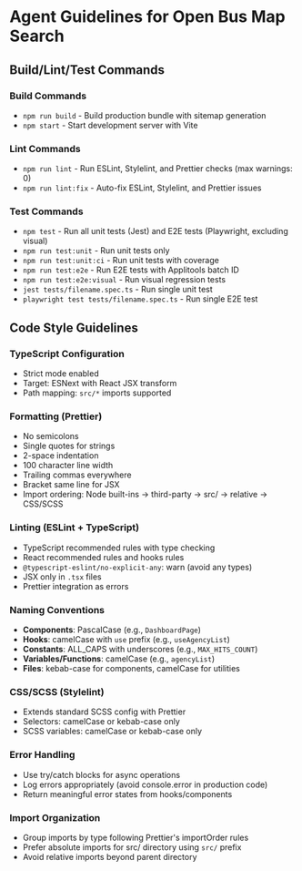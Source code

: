 # Agent Guidelines for Open Bus Map Search

## Build/Lint/Test Commands

### Build Commands

- `npm run build` - Build production bundle with sitemap generation
- `npm start` - Start development server with Vite

### Lint Commands

- `npm run lint` - Run ESLint, Stylelint, and Prettier checks (max warnings: 0)
- `npm run lint:fix` - Auto-fix ESLint, Stylelint, and Prettier issues

### Test Commands

- `npm test` - Run all unit tests (Jest) and E2E tests (Playwright, excluding visual)
- `npm run test:unit` - Run unit tests only
- `npm run test:unit:ci` - Run unit tests with coverage
- `npm run test:e2e` - Run E2E tests with Applitools batch ID
- `npm run test:e2e:visual` - Run visual regression tests
- `jest tests/filename.spec.ts` - Run single unit test
- `playwright test tests/filename.spec.ts` - Run single E2E test

## Code Style Guidelines

### TypeScript Configuration

- Strict mode enabled
- Target: ESNext with React JSX transform
- Path mapping: `src/*` imports supported

### Formatting (Prettier)

- No semicolons
- Single quotes for strings
- 2-space indentation
- 100 character line width
- Trailing commas everywhere
- Bracket same line for JSX
- Import ordering: Node built-ins → third-party → src/ → relative → CSS/SCSS

### Linting (ESLint + TypeScript)

- TypeScript recommended rules with type checking
- React recommended rules and hooks rules
- `@typescript-eslint/no-explicit-any`: warn (avoid any types)
- JSX only in `.tsx` files
- Prettier integration as errors

### Naming Conventions

- **Components**: PascalCase (e.g., `DashboardPage`)
- **Hooks**: camelCase with `use` prefix (e.g., `useAgencyList`)
- **Constants**: ALL_CAPS with underscores (e.g., `MAX_HITS_COUNT`)
- **Variables/Functions**: camelCase (e.g., `agencyList`)
- **Files**: kebab-case for components, camelCase for utilities

### CSS/SCSS (Stylelint)

- Extends standard SCSS config with Prettier
- Selectors: camelCase or kebab-case only
- SCSS variables: camelCase or kebab-case only

### Error Handling

- Use try/catch blocks for async operations
- Log errors appropriately (avoid console.error in production code)
- Return meaningful error states from hooks/components

### Import Organization

- Group imports by type following Prettier's importOrder rules
- Prefer absolute imports for src/ directory using `src/` prefix
- Avoid relative imports beyond parent directory
